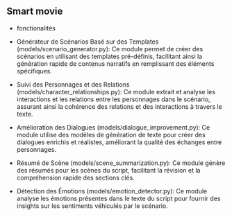 ## Smart movie 
- fonctionalités 
- Générateur de Scénarios Basé sur des Templates (models/scenario_generator.py): Ce module permet de créer des scénarios en utilisant des templates pré-définis, facilitant ainsi la génération rapide de contenus narratifs en remplissant des éléments spécifiques.

- Suivi des Personnages et des Relations (models/character_relationships.py): Ce module extrait et analyse les interactions et les relations entre les personnages dans le scénario, assurant ainsi la cohérence des relations et des interactions à travers le texte.

- Amélioration des Dialogues (models/dialogue_improvement.py): Ce module utilise des modèles de génération de texte pour créer des dialogues enrichis et réalistes, améliorant la qualité des échanges entre personnages.

- Résumé de Scène (models/scene_summarization.py): Ce module génère des résumés pour les scènes du script, facilitant la révision et la compréhension rapide des sections clés.

- Détection des Émotions (models/emotion_detector.py): Ce module analyse les émotions présentes dans le texte du script pour fournir des insights sur les sentiments véhiculés par le scénario.

